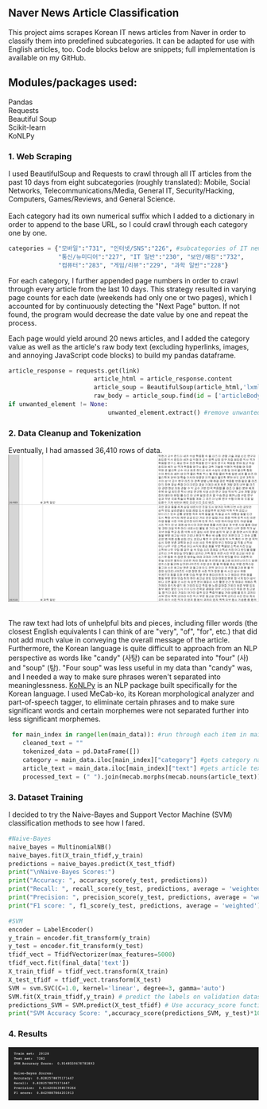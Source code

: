 ## Naver News Article Classification

This project aims scrapes Korean IT news articles from Naver in order to classify them into predefined subcategories. It can be adapted for use with English articles, too. Code blocks below are snippets; full implementation is available on my GitHub.
## Modules/packages used: <br>
Pandas <br> Requests <br> Beautiful Soup <br> Scikit-learn <br> KoNLPy

### 1. Web Scraping

I used BeautifulSoup and Requests to crawl through all IT articles from the past 10 days from eight subcategories (roughly translated): Mobile, Social Networks, Telecommunications/Media, General IT, Security/Hacking, Computers, Games/Reviews, and General Science. <br> <br>
Each category had its own numerical suffix which I added to a dictionary in order to append to the base URL, so I could crawl through each category one by one.

```python
categories = {"모바일":"731", "인터넷/SNS":"226", #subcategories of IT news: mobile, internet, etc.
              "통신/뉴미디어":"227", "IT 일반":"230", "보안/해킹":"732", 
              "컴퓨터":"283", "게임/리뷰":"229", "과학 일반":"228"} 
```
For each category, I further appended page numbers in order to crawl through every article from the last 10 days. This strategy resulted in varying page counts for each date (weekends had only one or two pages), which I accounted for by continuously detecting the "Next Page" button. If not found, the program would decrease the date value by one and repeat the process. <br>

Each page would yield around 20 news articles, and I added the category value as well as the article's raw body text (excluding hyperlinks, images, and annoying JavaScript code blocks) to build my pandas dataframe.

```python
article_response = requests.get(link)
                        article_html = article_response.content
                        article_soup = BeautifulSoup(article_html,'lxml')
                        raw_body = article_soup.find(id = ['articleBodyContents', 'articeBody'])
if unwanted_element != None:
                            unwanted_element.extract() #remove unwanted JavaScript
```

### 2. Data Cleanup and Tokenization

Eventually, I had amassed 36,410 rows of data. <br>
<img src="images/naverdata.png?raw=true"/>
<br> <br>

The raw text had lots of unhelpful bits and pieces, including filler words (the closest English equivalents I can think of are "very", "of", "for", etc.) that did not add much value in conveying the overall message of the article. Furthermore, the Korean language is quite difficult to approach from an NLP perspective as words like "candy" (사탕) can be separated into "four" (사) and "soup" (탕). "Four soup" was less useful in my data than "candy" was, and I needed a way to make sure phrases weren't separated into meaninglessness. <a href="https://konlpy.org/en/latest/"> KoNLPy</a> is an NLP package  built specifically for the Korean language. I used MeCab-ko, its Korean morphological analyzer and part-of-speech tagger, to eliminate certain phrases and to make sure significant words and certain morphemes were not separated further into less significant morphemes.
  
```python
 for main_index in range(len(main_data)): #run through each item in main_data
    cleaned_text = ""
    tokenized_data = pd.DataFrame([])
    category = main_data.iloc[main_index]["category"] #gets category name
    article_text = main_data.iloc[main_index]["text"] #gets article text
    processed_text = (" ").join(mecab.morphs(mecab.nouns(article_text)))
```

### 3. Dataset Training

I decided to try the Naive-Bayes and Support Vector Machine (SVM) classification methods to see how I fared.

```python
#Naive-Bayes
naive_bayes = MultinomialNB()
naive_bayes.fit(X_train_tfidf,y_train)
predictions = naive_bayes.predict(X_test_tfidf)
print("\nNaive-Bayes Scores:")
print("Accuracy: ", accuracy_score(y_test, predictions))
print("Recall: ", recall_score(y_test, predictions, average = 'weighted'))
print("Precision: ", precision_score(y_test, predictions, average = 'weighted'))
print("F1 score: ", f1_score(y_test, predictions, average = 'weighted'))
```

```python
#SVM
encoder = LabelEncoder()
y_train = encoder.fit_transform(y_train)
y_test = encoder.fit_transform(y_test)
tfidf_vect = TfidfVectorizer(max_features=5000)
tfidf_vect.fit(final_data['text'])
X_train_tfidf = tfidf_vect.transform(X_train)
X_test_tfidf = tfidf_vect.transform(X_test)
SVM = svm.SVC(C=1.0, kernel='linear', degree=3, gamma='auto')
SVM.fit(X_train_tfidf,y_train) # predict the labels on validation dataset
predictions_SVM = SVM.predict(X_test_tfidf) # Use accuracy_score function to get the accuracy
print("SVM Accuracy Score: ",accuracy_score(predictions_SVM, y_test)*100)
```

### 4. Results

<img src="images/naverresults.png?raw=true"/>


